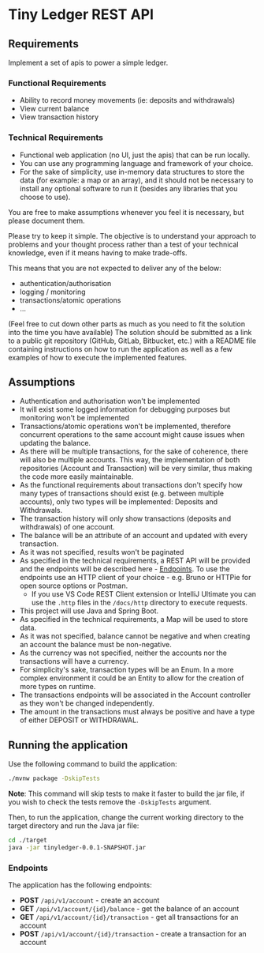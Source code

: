 # Tiny Ledger REST API

## Requirements

Implement a set of apis to power a simple ledger.

### Functional Requirements

- Ability to record money movements (ie: deposits and withdrawals)
- View current balance
- View transaction history

### Technical Requirements

- Functional web application (no UI, just the apis) that can be run locally.
- You can use any programming language and framework of your choice.
- For the sake of simplicity, use in-memory data structures to store the data
(for example: a map or an array), and it should not be necessary to install any
optional software to run it (besides any libraries that you choose to use).

You are free to make assumptions whenever you feel it is necessary, but please 
document them.

Please try to keep it simple. The objective is to understand your approach to 
problems and your thought process rather than a test of your technical knowledge, 
even if it means having to make trade-offs.

This means that you are not expected to deliver any of the below:

- authentication/authorisation
- logging / monitoring
- transactions/atomic operations
- ...

(Feel free to cut down other parts as much as you need to fit the solution into the
time you have available)
The solution should be submitted as a link to a public git repository (GitHub, GitLab,
Bitbucket, etc.) with a README file containing instructions on how to run the
application as well as a few examples of how to execute the implemented features.

## Assumptions

- Authentication and authorisation won't be implemented
- It will exist some logged information for debugging purposes but monitoring won't be
implemented
- Transactions/atomic operations won't be implemented, therefore concurrent operations
to the same account might cause issues when updating the balance.
- As there will be multiple transactions, for the sake of coherence, there will also be
multiple accounts. This way, the implementation of both repositories (Account and 
Transaction) will be very similar, thus making the code more easily maintainable.
- As the functional requirements about transactions don't specify how many types of 
transactions should exist (e.g. between multiple accounts), only two types will be
implemented: Deposits and Withdrawals.
- The transaction history will only show transactions (deposits and withdrawals) of one
account.
- The balance will be an attribute of an account and updated with every transaction.
- As it was not specified, results won't be paginated
- As specified in the technical requirements, a REST API will be provided and the endpoints
will be described here - [Endpoints](#Endpoints). To use the endpoints use an HTTP client
of your choice - e.g. Bruno or HTTPie for open source options or Postman. 
  - If you use VS Code REST Client extension or IntelliJ Ultimate you can use the 
`.http` files in the `/docs/http` directory to execute requests.
- This project will use Java and Spring Boot.
- As specified in the technical requirements, a Map will be used to store data.
- As it was not specified, balance cannot be negative and when creating an account
the balance must be non-negative.
- As the currency was not specified, neither the accounts nor the transactions 
will have a currency.
- For simplicity's sake, transaction types will be an Enum. In a more complex
environment it could be an Entity to allow for the creation of more types on runtime.
- The transactions endpoints will be associated in the Account controller as they
won't be changed independently.
- The amount in the transactions must always be positive and have a type of either
DEPOSIT or WITHDRAWAL.

## Running the application

Use the following command to build the application:

```bash
./mvnw package -DskipTests
```

**Note**: This command will skip tests to make it faster to build the jar file, if you
wish to check the tests remove the `-DskipTests` argument.

Then, to run the application, change the current working directory to the target directory
and run the Java jar file:

```bash
cd ./target
java -jar tinyledger-0.0.1-SNAPSHOT.jar
```

### Endpoints

The application has the following endpoints:

- **POST** `/api/v1/account` - create an account
- **GET** `/api/v1/account/{id}/balance` - get the balance of an account
- **GET** `/api/v1/account/{id}/transaction` - get all transactions for an account
- **POST** `/api/v1/account/{id}/transaction` - create a transaction for an account

